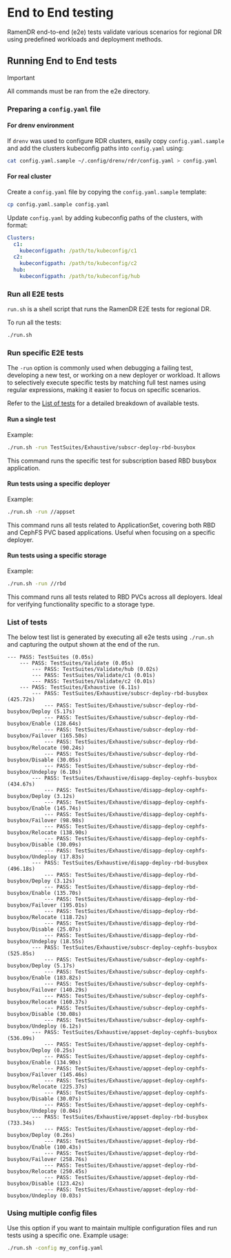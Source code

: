 <!--
SPDX-FileCopyrightText: The RamenDR authors
SPDX-License-Identifier: Apache-2.0
-->

# End to End testing

RamenDR end-to-end (e2e) tests validate various scenarios for regional DR
using predefined workloads and deployment methods.

## Running End to End tests

> [!IMPORTANT]
> All commands must be ran from the e2e directory.

### Preparing a `config.yaml` file

#### For drenv environment

If `drenv` was used to configure RDR clusters, easily copy `config.yaml.sample`
and add the clusters kubeconfig paths into `config.yaml` using:

```sh
cat config.yaml.sample ~/.config/drenv/rdr/config.yaml > config.yaml
```

#### For real cluster

Create a `config.yaml` file by copying the `config.yaml.sample` template:

```sh
cp config.yaml.sample config.yaml
```

Update `config.yaml` by adding kubeconfig paths of the clusters, with format:

```yaml
Clusters:
  c1:
    kubeconfigpath: /path/to/kubeconfig/c1
  c2:
    kubeconfigpath: /path/to/kubeconfig/c2
  hub:
    kubeconfigpath: /path/to/kubeconfig/hub
```

### Run all E2E tests

`run.sh` is a shell script that runs the RamenDR E2E tests for regional DR.

To run all the tests:

```sh
./run.sh
```

### Run specific E2E tests

The `-run` option is commonly used when debugging a failing test, developing
a new test, or working on a new deployer or workload. It allows to selectively
execute specific tests by matching full test names using regular expressions,
making it easier to focus on specific scenarios.

Refer to the [List of tests](#list-of-tests) for a detailed breakdown of
available tests.

#### Run a single test

Example:

```sh
./run.sh -run TestSuites/Exhaustive/subscr-deploy-rbd-busybox
```

This command runs the specific test for subscription based RBD busybox application.

#### Run tests using a specific deployer

Example:

```sh
./run.sh -run //appset
```

This command runs all tests related to ApplicationSet, covering both RBD and
CephFS PVC based applications. Useful when focusing on a specific deployer.

#### Run tests using a specific storage

Example:

```sh
./run.sh -run //rbd
```

This command runs all tests related to RBD PVCs across all deployers.
Ideal for verifying functionality specific to a storage type.

### List of tests

The below test list is generated by executing all e2e tests using `./run.sh`
and capturing the output shown at the end of the run.

```console
--- PASS: TestSuites (0.05s)
    --- PASS: TestSuites/Validate (0.05s)
        --- PASS: TestSuites/Validate/hub (0.02s)
        --- PASS: TestSuites/Validate/c1 (0.01s)
        --- PASS: TestSuites/Validate/c2 (0.01s)
    --- PASS: TestSuites/Exhaustive (6.11s)
        --- PASS: TestSuites/Exhaustive/subscr-deploy-rbd-busybox (425.72s)
            --- PASS: TestSuites/Exhaustive/subscr-deploy-rbd-busybox/Deploy (5.17s)
            --- PASS: TestSuites/Exhaustive/subscr-deploy-rbd-busybox/Enable (128.64s)
            --- PASS: TestSuites/Exhaustive/subscr-deploy-rbd-busybox/Failover (165.50s)
            --- PASS: TestSuites/Exhaustive/subscr-deploy-rbd-busybox/Relocate (90.24s)
            --- PASS: TestSuites/Exhaustive/subscr-deploy-rbd-busybox/Disable (30.05s)
            --- PASS: TestSuites/Exhaustive/subscr-deploy-rbd-busybox/Undeploy (6.10s)
        --- PASS: TestSuites/Exhaustive/disapp-deploy-cephfs-busybox (434.67s)
            --- PASS: TestSuites/Exhaustive/disapp-deploy-cephfs-busybox/Deploy (3.12s)
            --- PASS: TestSuites/Exhaustive/disapp-deploy-cephfs-busybox/Enable (145.74s)
            --- PASS: TestSuites/Exhaustive/disapp-deploy-cephfs-busybox/Failover (98.98s)
            --- PASS: TestSuites/Exhaustive/disapp-deploy-cephfs-busybox/Relocate (138.90s)
            --- PASS: TestSuites/Exhaustive/disapp-deploy-cephfs-busybox/Disable (30.09s)
            --- PASS: TestSuites/Exhaustive/disapp-deploy-cephfs-busybox/Undeploy (17.83s)
        --- PASS: TestSuites/Exhaustive/disapp-deploy-rbd-busybox (496.18s)
            --- PASS: TestSuites/Exhaustive/disapp-deploy-rbd-busybox/Deploy (3.12s)
            --- PASS: TestSuites/Exhaustive/disapp-deploy-rbd-busybox/Enable (135.70s)
            --- PASS: TestSuites/Exhaustive/disapp-deploy-rbd-busybox/Failover (195.01s)
            --- PASS: TestSuites/Exhaustive/disapp-deploy-rbd-busybox/Relocate (118.72s)
            --- PASS: TestSuites/Exhaustive/disapp-deploy-rbd-busybox/Disable (25.07s)
            --- PASS: TestSuites/Exhaustive/disapp-deploy-rbd-busybox/Undeploy (18.55s)
        --- PASS: TestSuites/Exhaustive/subscr-deploy-cephfs-busybox (525.85s)
            --- PASS: TestSuites/Exhaustive/subscr-deploy-cephfs-busybox/Deploy (5.17s)
            --- PASS: TestSuites/Exhaustive/subscr-deploy-cephfs-busybox/Enable (183.82s)
            --- PASS: TestSuites/Exhaustive/subscr-deploy-cephfs-busybox/Failover (140.29s)
            --- PASS: TestSuites/Exhaustive/subscr-deploy-cephfs-busybox/Relocate (160.37s)
            --- PASS: TestSuites/Exhaustive/subscr-deploy-cephfs-busybox/Disable (30.08s)
            --- PASS: TestSuites/Exhaustive/subscr-deploy-cephfs-busybox/Undeploy (6.12s)
        --- PASS: TestSuites/Exhaustive/appset-deploy-cephfs-busybox (536.09s)
            --- PASS: TestSuites/Exhaustive/appset-deploy-cephfs-busybox/Deploy (0.25s)
            --- PASS: TestSuites/Exhaustive/appset-deploy-cephfs-busybox/Enable (134.90s)
            --- PASS: TestSuites/Exhaustive/appset-deploy-cephfs-busybox/Failover (145.46s)
            --- PASS: TestSuites/Exhaustive/appset-deploy-cephfs-busybox/Relocate (225.37s)
            --- PASS: TestSuites/Exhaustive/appset-deploy-cephfs-busybox/Disable (30.07s)
            --- PASS: TestSuites/Exhaustive/appset-deploy-cephfs-busybox/Undeploy (0.04s)
        --- PASS: TestSuites/Exhaustive/appset-deploy-rbd-busybox (733.34s)
            --- PASS: TestSuites/Exhaustive/appset-deploy-rbd-busybox/Deploy (0.26s)
            --- PASS: TestSuites/Exhaustive/appset-deploy-rbd-busybox/Enable (100.43s)
            --- PASS: TestSuites/Exhaustive/appset-deploy-rbd-busybox/Failover (258.76s)
            --- PASS: TestSuites/Exhaustive/appset-deploy-rbd-busybox/Relocate (250.45s)
            --- PASS: TestSuites/Exhaustive/appset-deploy-rbd-busybox/Disable (123.42s)
            --- PASS: TestSuites/Exhaustive/appset-deploy-rbd-busybox/Undeploy (0.03s)
```

### Using multiple config files

Use this option if you want to maintain multiple configuration files and run
tests using a specific one. Example usage:

```sh
./run.sh -config my_config.yaml
```

